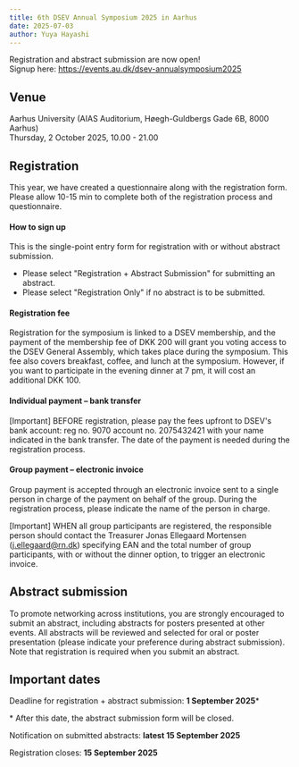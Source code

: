 ```yaml
---
title: 6th DSEV Annual Symposium 2025 in Aarhus
date: 2025-07-03
author: Yuya Hayashi
---
```

Registration and abstract submission are now open!\
Signup here: <https://events.au.dk/dsev-annualsymposium2025>

## Venue

Aarhus University (AIAS Auditorium, Høegh-Guldbergs Gade 6B, 8000 Aarhus)\
Thursday, 2 October 2025, 10.00 - 21.00

## Registration

This year, we have created a questionnaire along with the registration form. Please allow 10-15 min to complete both of the registration process and questionnaire.

#### **How to sign up**

This is the single-point entry form for registration with or without abstract submission.

* Please select "Registration + Abstract Submission" for submitting an abstract.
* Please select "Registration Only" if no abstract is to be submitted.

#### **Registration fee**

Registration for the symposium is linked to a DSEV membership, and the payment of the membership fee of DKK 200 will grant you voting access to the DSEV General Assembly, which takes place during the symposium. This fee also covers breakfast, coffee, and lunch at the symposium. However, if you want to participate in the evening dinner at 7 pm, it will cost an additional DKK 100.

#### **Individual payment – bank transfer**

\[Important] BEFORE registration, please pay the fees upfront to DSEV's bank account: reg no. 9070 account no. 2075432421 with your name indicated in the bank transfer. The date of the payment is needed during the registration process.

#### **Group payment – electronic invoice**

Group payment is accepted through an electronic invoice sent to a single person in charge of the payment on behalf of the group. During the registration process, please indicate the name of the person in charge.

\[Important] WHEN all group participants are registered, the responsible person should contact the Treasurer Jonas Ellegaard Mortensen (j.ellegaard@rn.dk) specifying EAN and the total number of group participants, with or without the dinner option, to trigger an electronic invoice.

## **Abstract submission**

To promote networking across institutions, you are strongly encouraged to submit an abstract, including abstracts for posters presented at other events. All abstracts will be reviewed and selected for oral or poster presentation (please indicate your preference during abstract submission). Note that registration is required when you submit an abstract.

## Important dates

Deadline for registration + abstract submission: **1 September 2025***

\* After this date, the abstract submission form will be closed.

Notification on submitted abstracts: **latest 15 September 2025**

Registration closes: **15 September 2025**

